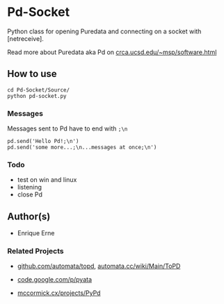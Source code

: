 Pd-Socket
=========

Python class for opening Puredata and connecting on a socket with [netreceive].

Read more about Puredata aka Pd on [crca.ucsd.edu/~msp/software.html](http://crca.ucsd.edu/~msp/software.html)

How to use
----------
	
	cd Pd-Socket/Source/
	python pd-socket.py

### Messages

Messages sent to Pd have to end with `;\n`

	pd.send('Hello Pd!;\n')
	pd.send('some more...;\n...messages at once;\n')


### Todo

 * test on win and linux
 * listening
 * close Pd


Author(s)
---------

 * Enrique Erne


### Related Projects

 * [github.com/automata/topd](https://github.com/automata/topd/), [automata.cc/wiki/Main/ToPD](http://automata.cc/wiki/Main/ToPD)

 * [code.google.com/p/pyata](http://code.google.com/p/pyata/)

 * [mccormick.cx/projects/PyPd](http://mccormick.cx/projects/PyPd/)
